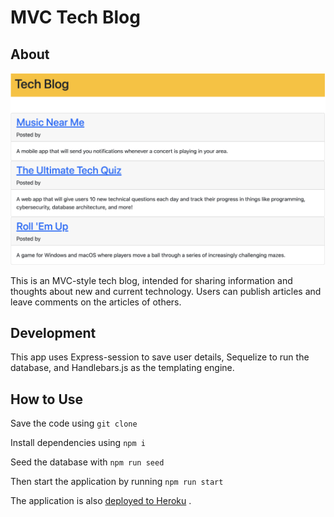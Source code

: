# MVC Tech Blog

## About

![tech blog posts](/public/tech-blog.png)

This is an MVC-style tech blog, intended for sharing information and thoughts about new and current technology. Users can publish articles and leave comments on the articles of others. 

## Development

This app uses Express-session to save user details, Sequelize to run the database, and Handlebars.js as the templating engine.  

## How to Use

Save the code using `git clone`

Install dependencies using `npm i`

Seed the database with `npm run seed`

Then start the application by running `npm run start`

The application is also [deployed to Heroku](https://secret-taiga-67264.herokuapp.com/) .
